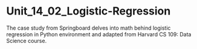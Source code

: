 # Unit_14_02_Logistic-Regression
The case study from Springboard delves into math behind logistic regression in Python environment and adapted from Harvard CS 109: Data Science course.

